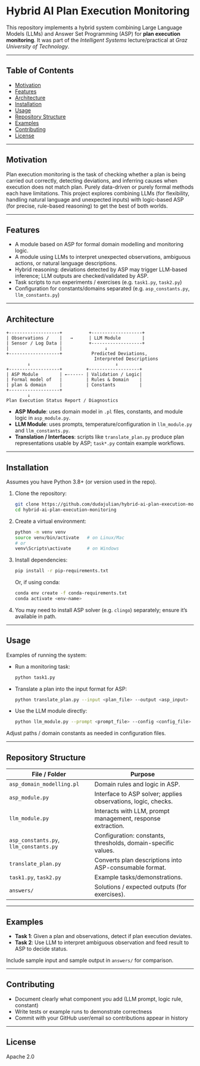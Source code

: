 # Hybrid AI Plan Execution Monitoring

This repository implements a hybrid system combining Large Language Models (LLMs) and Answer Set Programming (ASP) for **plan execution monitoring**. It was part of the *Intelligent Systems* lecture/practical at *Graz University of Technology*.

---

## Table of Contents

* [Motivation](#motivation)
* [Features](#features)
* [Architecture](#architecture)
* [Installation](#installation)
* [Usage](#usage)
* [Repository Structure](#repository-structure)
* [Examples](#examples)
* [Contributing](#contributing)
* [License](#license)

---

## Motivation

Plan execution monitoring is the task of checking whether a plan is being carried out correctly, detecting deviations, and inferring causes when execution does not match plan. Purely data-driven or purely formal methods each have limitations. This project explores combining LLMs (for flexibility, handling natural language and unexpected inputs) with logic-based ASP (for precise, rule-based reasoning) to get the best of both worlds.

---

## Features

* A module based on ASP for formal domain modelling and monitoring logic.
* A module using LLMs to interpret unexpected observations, ambiguous actions, or natural language descriptions.
* Hybrid reasoning: deviations detected by ASP may trigger LLM-based inference; LLM outputs are checked/validated by ASP.
* Task scripts to run experiments / exercises (e.g. `task1.py`, `task2.py`)
* Configuration for constants/domains separated (e.g. `asp_constants.py`, `llm_constants.py`)

---

## Architecture

```
+-------------------+          +-------------------+
| Observations /    |   →      | LLM Module        |
| Sensor / Log Data |          +-------------------+
|                   |                ↓
+-------------------+           Predicted Deviations,
                                 Interpreted Descriptions
        ↓                                ↓
+-------------------+         +-------------------+
| ASP Module        | ←------ | Validation / Logic|
| Formal model of   |         | Rules & Domain    |
| plan & domain     |         | Constants         |
+-------------------+
        ↓
Plan Execution Status Report / Diagnostics
```

* **ASP Module**: uses domain model in `.pl` files, constants, and module logic in `asp_module.py`.
* **LLM Module**: uses prompts, temperature/configuration in `llm_module.py` and `llm_constants.py`.
* **Translation / Interfaces**: scripts like `translate_plan.py` produce plan representations usable by ASP; `task*.py` contain example workflows.

---

## Installation

Assumes you have Python 3.8+ (or version used in the repo).

1. Clone the repository:

   ```bash
   git clone https://github.com/dudajulian/hybrid-ai-plan-execution-monitoring.git
   cd hybrid-ai-plan-execution-monitoring
   ```

2. Create a virtual environment:

   ```bash
   python -m venv venv
   source venv/bin/activate   # on Linux/Mac
   # or
   venv\Scripts\activate      # on Windows
   ```

3. Install dependencies:

   ```bash
   pip install -r pip-requirements.txt
   ```

   Or, if using conda:

   ```bash
   conda env create -f conda-requirements.txt
   conda activate <env-name>
   ```

4. You may need to install ASP solver (e.g. `clingo`) separately; ensure it’s available in path.

---

## Usage

Examples of running the system:

* Run a monitoring task:

  ```bash
  python task1.py
  ```

* Translate a plan into the input format for ASP:

  ```bash
  python translate_plan.py --input <plan_file> --output <asp_input>
  ```

* Use the LLM module directly:

  ```bash
  python llm_module.py --prompt <prompt_file> --config <config_file>
  ```

Adjust paths / domain constants as needed in configuration files.

---

## Repository Structure

| File / Folder                          | Purpose                                                       |
| -------------------------------------- | ------------------------------------------------------------- |
| `asp_domain_modelling.pl`              | Domain rules and logic in ASP.                                |
| `asp_module.py`                        | Interface to ASP solver; applies observations, logic, checks. |
| `llm_module.py`                        | Interacts with LLM, prompt management, response extraction.   |
| `asp_constants.py`, `llm_constants.py` | Configuration: constants, thresholds, domain-specific values. |
| `translate_plan.py`                    | Converts plan descriptions into ASP-consumable format.        |
| `task1.py`, `task2.py`                 | Example tasks/demonstrations.                                 |
| `answers/`                             | Solutions / expected outputs (for exercises).                 |

---

## Examples

* **Task 1**: Given a plan and observations, detect if plan execution deviates.
* **Task 2**: Use LLM to interpret ambiguous observation and feed result to ASP to decide status.

Include sample input and sample output in `answers/` for comparison.

---

## Contributing

* Document clearly what component you add (LLM prompt, logic rule, constant)
* Write tests or example runs to demonstrate correctness
* Commit with your GitHub user/email so contributions appear in history

---

## License

Apache 2.0

